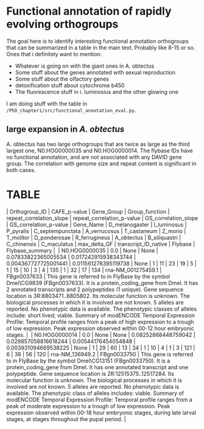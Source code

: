 # Functional annotation of rapidly evolving orthogroups

The goal here is to identify interesting functional annotation orthogroups that can be summarized in a table in the main text. Probably like 8-15 or so. Ones that i definitely want to mention:

* Whatever is going on with the giant ones in A. obtectus
* Some stuff about the genes annotated with sexual reproduction
* Some stuff about the olfactory genes
* detoxification stuff about cytochrome b450
* The fluorescence stuff in i. luminosius and the other glowing one

I am doing stuff with the table in `/PhD_chapter1/src/functional_annotation_eval.py`. 

## large expansion in *A. obtectus*

A. obtectus has two large orthogroups that are twice as large as the third largest one, N0.HOG0000035 and N0.HOG0000014. The flybase IDs have no functional annotation, and are not associated with any DAVID gene group. The correlation with genome size and repeat content is significant in both cases.

# TABLE

| Orthogroup_ID | CAFE_p-value | Gene_Group | Group_function | repeat_correlation_slope | repeat_correlation_p-value | GS_correlation_slope | GS_correlation_p-value | Gene_Name | D_melanogaster | I_luminosus | P_pyralis | C_septempunctata | A_verrucosus | T_castaneum | Z_morio | T_molitor | D_ponderosae | R_ferrugineus | A_obtectus | B_siliquastri | C_chinensis | C_maculatus | max_delta_GF | transcript_ID_native | Flybase | Flybase_summary | 
| N0.HOG0000035 | 0.0 | None | None | 0.07833822365005534 | 0.017242915938343744 | 0.004367727725001441 | 0.011561278395119738 | None | 1 | 11 | 23 | 19 | 5 | 1 | 15 | 10 | 3 | 4 | 135 | 1 | 32 | 17 | 134 | rna-NM_001275459.1 | FBgn0037633 | This gene is referred to in FlyBase by the symbol Dmel\CG9839 (FBgn0037633). It is a protein_coding_gene from Dmel. It has 2 annotated transcripts and 2 polypeptides (1 unique). Gene sequence location is 3R:8803471..8805802. Its molecular function is unknown. The biological processes in which it is involved are not known. 5 alleles are reported. No phenotypic data is available. The phenotypic classes of alleles include: short lived; viable. Summary of modENCODE Temporal Expression Profile:  Temporal profile ranges from a peak of high expression to a trough of low expression.  Peak expression observed within 00-12 hour embryonic stages. | 
| N0.HOG0000014 | 0.0 | None | None | 0.08252868448759042 | 0.029857058816618244 | 0.00544176454054848 | 0.003931094669538225 | None | 1 | 29 | 60 | 13 | 34 | 1 | 10 | 4 | 1 | 3 | 121 | 6 | 38 | 56 | 120 | rna-NM_136949.2 | FBgn0033750 | This gene is referred to in FlyBase by the symbol Dmel\CG13151 (FBgn0033750). It is a protein_coding_gene from Dmel. It has one annotated transcript and one polypeptide. Gene sequence location is 2R:12515375..12517284. Its molecular function is unknown. The biological processes in which it is involved are not known. 5 alleles are reported. No phenotypic data is available. The phenotypic class of alleles includes: viable. Summary of modENCODE Temporal Expression Profile:  Temporal profile ranges from a peak of moderate expression to a trough of low expression.  Peak expression observed within 00-18 hour embryonic stages, during late larval stages, at stages throughout the pupal period. |
